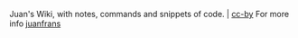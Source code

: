 Juan's Wiki, with notes, commands and snippets of code. | [cc-by](https://creativecommons.org/licenses/by/2.0/)
For more info [juanfrans](https://github.com/juanfrans)